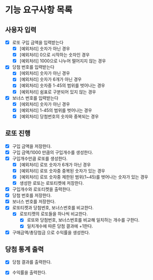 # 기능 요구사항 목록

## 사용자 입력

- [x] 로또 구입 금액을 입력받는다
    - [x] [예외처리] 숫자가 아닌 경우
    - [x] [예외처리] 0으로 시작하는 숫자인 경우
    - [x] [예외처리] 1000으로 나누어 떨어지지 않는 경우

- [x] 당첨 번호를 입력받는다
    - [x] [에외처리] 숫자가 아닌 경우
    - [x] [예외처리] 숫자가 6개가 아닌 경우
    - [x] [예외처리] 숫자중 1-45의 범위를 벗어나는 경우
    - [x] [예외처리] 쉼표로 구분되어 있지 않는 경우

- [x] 보너스 번호를 입력받는다
    - [x] [에외처리] 숫자가 아닌 경우
    - [x] [예외처리] 1-45의 범위를 벗어나는 경우
    - [x] [예외처리] 당첨번호의 숫자와 중복되는 경우

## 로또 진행

- [x] 구입 금액을 저장한다.
- [x] 구입 금액/1000 만큼의 구입개수를 생성한다.
- [x] 구입개수만큼 로또를 생성한다.
    - [x] [예외처리] 로또 숫자가 6개가 아닌 경우
    - [x] [예외처리] 로또 숫자중 중복된 숫자가 있는 경우
    - [x] [예외처리] 로또 숫자중 제한된 범위(1~45)를 벗어나는 숫자가 있는 경우
    - [x] 생성한 로또는 로또티켓에 저장한다.
- [x] 구입개수와 로또티켓을 출력한다.
- [x] 당첨 번호를 저장한다.
- [x] 보너스 번호를 저장한다.
- [x] 로또티켓과 당첨번호, 보너스번호를 비교한다.
    - [x] 로또티켓의 로또들을 하나씩 비교한다.
        - [x] 로또와 당첨번호, 보너스번호를 비교해 일치하는 개수를 구한다.
        - [x] 일치개수에 따른 당첨 결과에 +1한다.
- [x] 구매금액/총당첨금 으로 수익률을 생성한다.

## 당첨 통계 출력

- [x] 당첨 결과를 출력한다.
- [x] 수익률을 출력한다.

